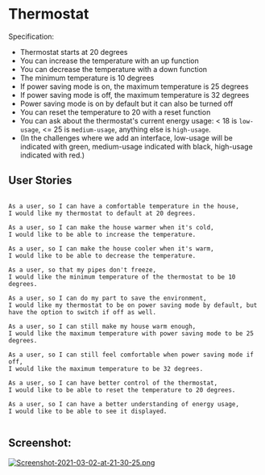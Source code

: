 # Thermostat

Specification:

* Thermostat starts at 20 degrees
* You can increase the temperature with an up function
* You can decrease the temperature with a down function
* The minimum temperature is 10 degrees
* If power saving mode is on, the maximum temperature is 25 degrees
* If power saving mode is off, the maximum temperature is 32 degrees
* Power saving mode is on by default but it can also be turned off
* You can reset the temperature to 20 with a reset function
* You can ask about the thermostat's current energy usage: < 18 is `low-usage`, <= 25 is `medium-usage`, anything else is `high-usage`.
* (In the challenges where we add an interface, low-usage will be indicated with green, medium-usage indicated with black, high-usage indicated with red.)

## User Stories

```

As a user, so I can have a comfortable temperature in the house,
I would like my thermostat to default at 20 degrees.

As a user, so I can make the house warmer when it's cold,
I would like to be able to increase the temperature.

As a user, so I can make the house cooler when it's warm,
I would like to be able to decrease the temperature.

As a user, so that my pipes don't freeze,
I would like the minimum temperature of the thermostat to be 10 degrees.

As a user, so I can do my part to save the environment,
I would like my thermostat to be on power saving mode by default, but have the option to switch if off as well.

As a user, so I can still make my house warm enough,
I would like the maximum temperature with power saving mode to be 25 degrees.

As a user, so I can still feel comfortable when power saving mode if off,
I would like the maximum temperature to be 32 degrees.

As a user, so I can have better control of the thermostat,
I would like to be able to reset the temperature to 20 degrees.

As a user, so I can have a better understanding of energy usage,
I would like to be able to see it displayed.


```

## Screenshot:
[![Screenshot-2021-03-02-at-21-30-25.png](https://i.postimg.cc/Kz6Sv4Mb/Screenshot-2021-03-02-at-21-30-25.png)](https://postimg.cc/k6vhTJsY)
